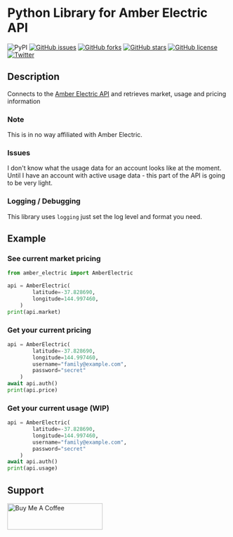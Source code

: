 # Python Library for Amber Electric API

![PyPI](https://github.com/troykelly/python-amber-electric/workflows/Publish%20Python%20%F0%9F%90%8D%20distributions%20%F0%9F%93%A6%20to%20PyPI%20and%20TestPyPI/badge.svg?branch=main) [![GitHub issues](https://img.shields.io/github/issues/troykelly/python-amber-electric?style=plastic)](https://github.com/troykelly/python-amber-electric/issues) [![GitHub forks](https://img.shields.io/github/forks/troykelly/python-amber-electric?style=plastic)](https://github.com/troykelly/python-amber-electric/network) [![GitHub stars](https://img.shields.io/github/stars/troykelly/python-amber-electric?style=plastic)](https://github.com/troykelly/python-amber-electric/stargazers) [![GitHub license](https://img.shields.io/github/license/troykelly/python-amber-electric?style=plastic)](https://github.com/troykelly/python-amber-electric/blob/main/LICENSE.txt) [![Twitter](https://img.shields.io/twitter/url?style=social&url=https%3A%2F%2Fgithub.com%2Ftroykelly%2Fpython-amber-electric)](https://twitter.com/intent/tweet?url=https%3A%2F%2Fgithub.com%2Ftroykelly%2Fpython-amber-electric&via=troykelly&text=Access%20the%20Constellix%20DNS%20API%20From%20Python&hashtags=%23python%20%23devops%20%23dns%20%23api)

## Description

Connects to the [Amber Electric API](https://amberelectric.com.au) and retrieves market, usage and pricing information

### Note

This is in no way affiliated with Amber Electric.

### Issues

I don't know what the usage data for an account looks like at the moment.
Until I have an account with active usage data - this part of the API is going to be very light.

### Logging / Debugging

This library uses `logging` just set the log level and format you need.

## Example

### See current market pricing

```python
from amber_electric import AmberElectric

api = AmberElectric(
        latitude=-37.828690,
        longitude=144.997460,
    )
print(api.market)
```

### Get your current pricing

```python
api = AmberElectric(
        latitude=-37.828690,
        longitude=144.997460,
		username="family@example.com",
		password="secret"
    )
await api.auth()
print(api.price)
```

### Get your current usage (WIP)

```python
api = AmberElectric(
        latitude=-37.828690,
        longitude=144.997460,
		username="family@example.com",
		password="secret"
    )
await api.auth()
print(api.usage)
```

## Support

<a href="https://www.buymeacoffee.com/troykelly" target="_blank"><img src="https://cdn.buymeacoffee.com/buttons/v2/default-yellow.png" alt="Buy Me A Coffee" style="height: 60px !important;width: 217px !important;" ></a>
